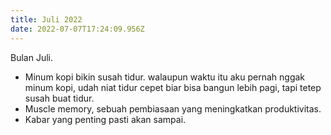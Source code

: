 ```yaml
---
title: Juli 2022
date: 2022-07-07T17:24:09.956Z
---
```

Bulan Juli.<!--more-->

* Minum kopi bikin susah tidur. walaupun waktu itu aku pernah nggak minum kopi, udah niat tidur cepet biar bisa bangun lebih pagi, tapi tetep susah buat tidur.
* Muscle memory, sebuah pembiasaan yang meningkatkan produktivitas.
* Kabar yang penting pasti akan sampai.